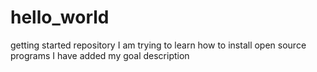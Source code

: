 # hello_world
getting started repository
I am trying to learn how to install open source programs
I have added my goal description
